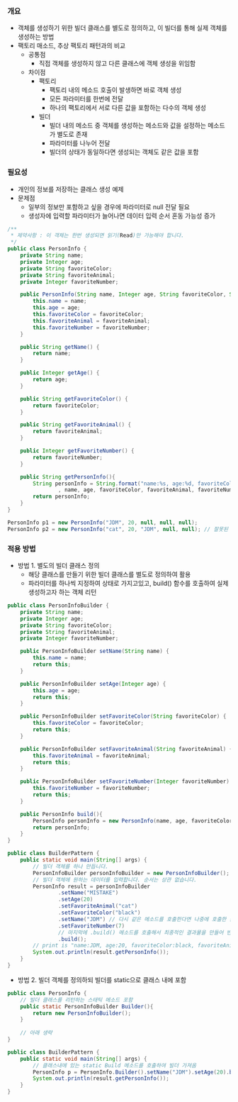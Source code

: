 ### 개요
- 객체를 생성하기 위한 빌더 클래스를 별도로 정의하고, 이 빌더를 통해 실제 객체를 생성하는 방법
- 팩토리 매소드, 추상 팩토리 패턴과의 비교
  - 공통점
    - 직접 객체를 생성하지 않고 다른 클래스에 객체 생성을 위임함
  - 차이점
    - 팩토리
      - 팩토리 내의 메소드 호출이 발생하면 바로 객체 생성
      - 모든 파라미터를 한번에 전달
      - 하나의 팩토리에서 서로 다른 값을 포함하는 다수의 객체 생성
    - 빌더
      - 빌더 내의 메소드 중 객체를 생성하는 메소드와 값을 설정하는 메소드가 별도로 존재
      - 파라미터를 나누어 전달
      - 빌더의 상태가 동일하다면 생성되는 객체도 같은 값을 포함


### 필요성
- 개인의 정보를 저장하는 클래스 생성 예제
- 문제점
  - 일부의 정보만 포함하고 싶을 경우에 파라미터로 null 전달 필요
  - 생성자에 입력할 파라미터가 늘어나면 데이터 입력 순서 혼동 가능성 증가

```java
/**
 * 제약사항 : 이 객체는 한번 생성되면 읽기(Read)만 가능해야 합니다.
 */
public class PersonInfo {
    private String name;
    private Integer age;
    private String favoriteColor;
    private String favoriteAnimal;
    private Integer favoriteNumber;

    public PersonInfo(String name, Integer age, String favoriteColor, String favoriteAnimal, Integer favoriteNumber){
        this.name = name;
        this.age = age;
        this.favoriteColor = favoriteColor;
        this.favoriteAnimal = favoriteAnimal;
        this.favoriteNumber = favoriteNumber;
    }

    public String getName() {
        return name;
    }

    public Integer getAge() {
        return age;
    }

    public String getFavoriteColor() {
        return favoriteColor;
    }

    public String getFavoriteAnimal() {
        return favoriteAnimal;
    }

    public Integer getFavoriteNumber() {
        return favoriteNumber;
    }

    public String getPersonInfo(){
        String personInfo = String.format("name:%s, age:%d, favoriteColor:%s, favoriteAnimal:%s, favoriteNumber:%d"
                , name, age, favoriteColor, favoriteAnimal, favoriteNumber);
        return personInfo;
    }
}

PersonInfo p1 = new PersonInfo("JDM", 20, null, null, null);
PersonInfo p2 = new PersonInfo("cat", 20, "JDM", null, null); // 잘못된 호출
```

### 적용 방법
- 방법 1. 별도의 빌더 클래스 정의
  - 해당 클래스를 만들기 위한 빌더 클래스를 별도로 정의하여 활용
  - 파라미터를 하나씩 지정하여 상태로 가지고있고, build() 함수를 호출하여 실제 생성하고자 하는 객체 리턴
  
```java
public class PersonInfoBuilder {
    private String name;
    private Integer age;
    private String favoriteColor;
    private String favoriteAnimal;
    private Integer favoriteNumber;

    public PersonInfoBuilder setName(String name) {
        this.name = name;
        return this;
    }

    public PersonInfoBuilder setAge(Integer age) {
        this.age = age;
        return this;
    }

    public PersonInfoBuilder setFavoriteColor(String favoriteColor) {
        this.favoriteColor = favoriteColor;
        return this;
    }

    public PersonInfoBuilder setFavoriteAnimal(String favoriteAnimal) {
        this.favoriteAnimal = favoriteAnimal;
        return this;
    }

    public PersonInfoBuilder setFavoriteNumber(Integer favoriteNumber) {
        this.favoriteNumber = favoriteNumber;
        return this;
    }

    public PersonInfo build(){
        PersonInfo personInfo = new PersonInfo(name, age, favoriteColor, favoriteAnimal, favoriteNumber);
        return personInfo;
    }
}

public class BuilderPattern {
    public static void main(String[] args) {
        // 빌더 객체를 하나 만듭니다.
        PersonInfoBuilder personInfoBuilder = new PersonInfoBuilder();
        // 빌더 객체에 원하는 데이터를 입력합니다. 순서는 상관 없습니다.
        PersonInfo result = personInfoBuilder
                .setName("MISTAKE")
                .setAge(20)
                .setFavoriteAnimal("cat")
                .setFavoriteColor("black")
                .setName("JDM") // 다시 같은 메소드를 호출한다면 나중에 호출한 값이 들어갑니다.
                .setFavoriteNumber(7)
                // 마지막에 .build() 메소드를 호출해서 최종적인 결과물을 만들어 반환합니다.
                .build();
        // print is "name:JDM, age:20, favoriteColor:black, favoriteAnimal:cat, favoriteNumber:7"
        System.out.println(result.getPersonInfo());
    }
}
```

- 방법 2. 빌더 객체를 정의하되 빌더를 static으로 클래스 내에 포함
```java
public class PersonInfo {
    // 빌더 클래스를 리턴하는 스태틱 메소드 포함
    public static PersonInfoBuilder Builder(){
        return new PersonInfoBuilder();
    }
    
    // 아래 생략
}

public class BuilderPattern {
    public static void main(String[] args) {
        // 클래스내에 있는 static Build 메소드를 호출하여 빌더 가져옴
        PersonInfo p = PersonInfo.Builder().setName("JDM").setAge(20).build();
        System.out.println(result.getPersonInfo());
    }
}
```
